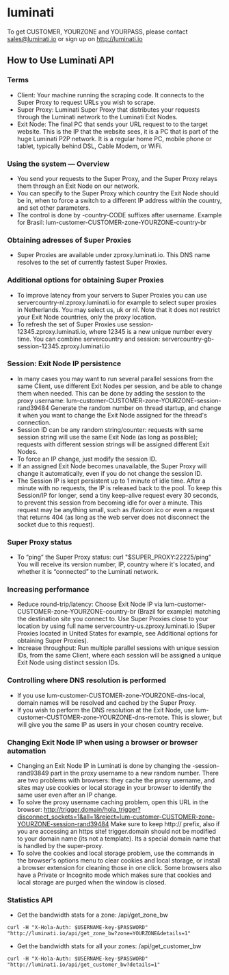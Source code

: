 # luminati

To get CUSTOMER, YOURZONE and YOURPASS, please contact sales@luminati.io or sign up on http://luminati.io

## How to Use Luminati API
### Terms

- Client: Your machine running the scraping code. It connects to the Super Proxy to request URLs you wish to scrape.
- Super Proxy: Luminati Super Proxy that distributes your requests through the Luminati network to the Luminati Exit Nodes.
- Exit Node: The final PC that sends your URL request to to the target website. This is the IP that the website sees, it is a PC that is part of the huge Luminati P2P network. It is a regular home PC, mobile phone or tablet, typically behind DSL, Cable Modem, or WiFi.

### Using the system — Overview

- You send your requests to the Super Proxy, and the Super Proxy relays them through an Exit Node on our network.
- You can specify to the Super Proxy which country the Exit Node should be in, when to force a switch to a different IP address within the country, and set other parameters.
- The control is done by -country-CODE suffixes after username.
Example for Brasil: lum-customer-CUSTOMER-zone-YOURZONE-country-br

### Obtaining adresses of Super Proxies

- Super Proxies are available under zproxy.luminati.io. This DNS name resolves to the set of currently fastest Super Proxies.

### Additional options for obtaining Super Proxies

- To improve latency from your servers to Super Proxies you can use servercountry-nl.zproxy.luminati.io for example to select super proxies in Netherlands. You may select us, uk or nl. Note that it does not restrict your Exit Node countries, only the proxy location.
- To refresh the set of Super Proxies use session-12345.zproxy.luminati.io, where 12345 is a new unique number every time. You can combine servercountry and session: servercountry-gb-session-12345.zproxy.luminati.io

### Session: Exit Node IP persistence

- In many cases you may want to run several parallel sessions from the same Client, use different Exit Nodes per session, and be able to change them when needed.
This can be done by adding the session to the proxy username: lum-customer-CUSTOMER-zone-YOURZONE-session-rand39484
Generate the random number on thread startup, and change it when you want to change the Exit Node assigned for the thread's connection.
- Session ID can be any random string/counter: requests with same session string will use the same Exit Node (as long as possible); requests with different session strings will be assigned different Exit Nodes.
- To force an IP change, just modify the session ID.
- If an assigned Exit Node becomes unavailable, the Super Proxy will change it automatically, even if you do not change the session ID.
- The Session IP is kept persistent up to 1 minute of idle time. After a minute with no requests, the IP is released back to the pool.
To keep this Session/IP for longer, send a tiny keep-alive request every 30 seconds, to prevent this session from becoming idle for over a minute.
This request may be anything small, such as /favicon.ico or even a request that returns 404 (as long as the web server does not disconnect the socket due to this request).

### Super Proxy status

- To “ping” the Super Proxy status:
curl "$SUPER_PROXY:22225/ping"
You will receive its version number, IP, country where it's located, and whether it is “connected” to the Luminati network.

### Increasing performance

- Reduce round-trip/latency:
Choose Exit Node IP via lum-customer-CUSTOMER-zone-YOURZONE-country-br (Brazil for example) matching the destination site you connect to.
Use Super Proxies close to your location by using full name servercountry-us.zproxy.luminati.io (Super Proxies located in United States for example, see Additional options for obtaining Super Proxies).
- Increase throughput: Run multiple parallel sessions with unique session IDs, from the same Client, where each session will be assigned a unique Exit Node using distinct session IDs.

### Controlling where DNS resolution is performed

- If you use lum-customer-CUSTOMER-zone-YOURZONE-dns-local, domain names will be resolved and cached by the Super Proxy.
- If you wish to perform the DNS resolution at the Exit Node, use lum-customer-CUSTOMER-zone-YOURZONE-dns-remote. This is slower, but will give you the same IP as users in your chosen country receive.

### Changing Exit Node IP when using a browser or browser automation

- Changing an Exit Node IP in Luminati is done by changing the -session-rand93849 part in the proxy username to a new random number.
There are two problems with browsers: they cache the proxy username, and sites may use cookies or local storage in your browser to identify the same user even after an IP change.
- To solve the proxy username caching problem, open this URL in the browser:
http://trigger.domain/hola_trigger?disconnect_sockets=1&all=1&reject=lum-customer-CUSTOMER-zone-YOURZONE-session-rand39484 
Make sure to keep http:// prefix, also if you are accessing an https site!
trigger.domain should not be modified to your domain name (its not a template). Its a special domain name that is handled by the super-proxy.
- To solve the cookies and local storage problem, use the commands in the browser's options menu to clear cookies and local storage, or install a browser extension for cleaning those in one click. Some browsers also have a Private or Incognito mode which makes sure that cookies and local storage are purged when the window is closed.

### Statistics API

- Get the bandwidth stats for a zone: /api/get_zone_bw

```curl -H "X-Hola-Auth: $USERNAME-key-$PASSWORD" "http://luminati.io/api/get_zone_bw?zone=YOURZONE&details=1"```
- Get the bandwidth stats for all your zones: /api/get_customer_bw

```curl -H "X-Hola-Auth: $USERNAME-key-$PASSWORD" "http://luminati.io/api/get_customer_bw?details=1"```
